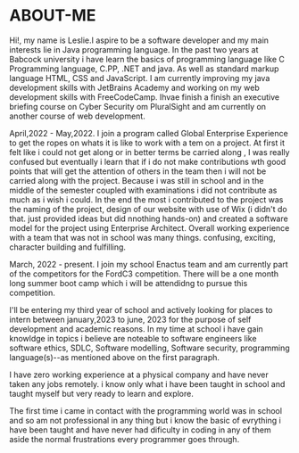 # ABOUT-ME
Hi!, my name is Leslie.I aspire to be a software developer and my main interests lie in Java programming language.
In the past two years at Babcock university i have learn the basics of programming language like C Programming language, C.PP, .NET and java. 
As well as standard markup language HTML, CSS and JavaScript.
I am currently improving my java development skills with JetBrains Academy and working on my web development skills with FreeCodeCamp.
Ihvae finish a finish an executive briefing course on Cyber Security om PluralSight and am currently on another course of web development.

April,2022 - May,2022. I join a program called Global Enterprise Experience to get the ropes on whats it is like to work with a tem on a project. 
At first it felt like i could not get along or in better terms be carried along , I was really confused but eventually i learn that if i do not 
make contributions wth good points that will get the attention of others in the team then i will not be carried along with the project.
Because i was still in school and in the middle of the semester coupled with examinations i did not contribute as much as i wish i could.
In the end the most i contributed to the project was the naming of the project, design of our website with use of Wix (i didn't do that.
just provided ideas but did nnothing hands-on) and created a software model for the project using Enterprise Architect.
Overall working experience with a team that was not in school was many things. confusing, exciting, character building and fulfilling.

March, 2022 - present. I join my school Enactus team and am currently part of the competitors for the FordC3 competition. There will be a one month long summer 
boot camp which i will be attendidng to pursue this competition. 

I'll be entering my third year of school and actively looking for places to intern between january,2023 to june, 2023 for the purpose of self development 
and academic reasons. In my time at school i have gain knowldge in topics i believe are noteable to software engineers like software ethics, SDLC, Software modelling,
Software security, programming language(s)--as mentioned above on the first paragraph.

I have zero working experience at a physical company and have never taken any jobs remotely. i know only what i have been taught in school and taught myself
but very ready to learn and explore. 

The first time i came in contact with the programming world was in school and so am not professional in any thing but i know the basic of evrything i have been taught
and have never had dificulty in coding in any of them aside the normal frustrations every programmer goes through.
